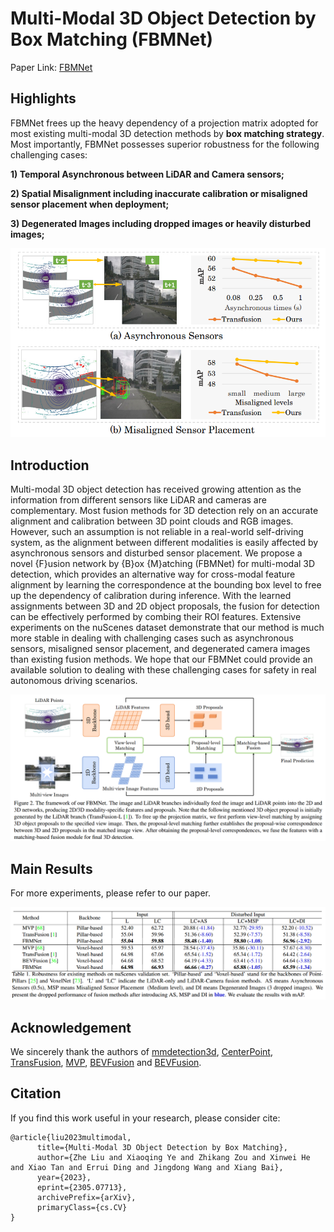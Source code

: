 # Multi-Modal 3D Object Detection by Box Matching (FBMNet)

Paper Link: [FBMNet](https://arxiv.org/pdf/2305.07713.pdf)
## Highlights

FBMNet frees up the heavy dependency of a projection matrix adopted for most existing multi-modal 3D detection methods by **box matching strategy**. Most importantly, FBMNet possesses superior robustness for the following challenging cases:

**1) Temporal Asynchronous between LiDAR and Camera sensors;**

**2) Spatial  Misalignment including inaccurate calibration or misaligned sensor placement when deployment;**

**3)  Degenerated Images including dropped images or heavily disturbed images;**

![FBMNet](figs/intro.png)

## Introduction

Multi-modal 3D object detection has received growing attention as the information from different sensors like LiDAR and cameras are complementary. Most fusion methods for 3D detection rely on an accurate alignment and calibration between 3D point clouds and RGB images. However, such an assumption is not reliable in a real-world self-driving system, as the alignment between different modalities is easily affected by asynchronous sensors and disturbed sensor placement. We propose a novel {F}usion network by {B}ox {M}atching (FBMNet) for multi-modal 3D detection, which provides an alternative way for cross-modal feature alignment by learning the correspondence at the bounding box level to free up the dependency of calibration during inference. With the learned assignments between 3D and 2D object proposals, the fusion for detection can be effectively performed by combing their ROI features. Extensive experiments on the nuScenes dataset demonstrate that our method is much more  stable in dealing with challenging cases such as asynchronous sensors,  misaligned sensor placement, and degenerated camera images than existing fusion methods. We hope that our FBMNet could provide an available solution to dealing with these challenging cases for safety in real autonomous driving scenarios.

![Framework](figs/framework.png)

## Main Results

For more experiments, please refer to our paper.

![main_results](figs/main_results.png)



## Acknowledgement

We sincerely thank the authors of [mmdetection3d](https://github.com/open-mmlab/mmdetection3d), [CenterPoint](https://github.com/tianweiy/CenterPoint), [TransFusion](https://github.com/XuyangBai/TransFusion), [MVP](https://github.com/tianweiy/MVP), [BEVFusion](https://github.com/ADLab-AutoDrive/BEVFusion) and [BEVFusion](https://github.com/mit-han-lab/bevfusion). 



## Citation
If you find this work useful in your research, please consider cite:
```
@article{liu2023multimodal,
      title={Multi-Modal 3D Object Detection by Box Matching}, 
      author={Zhe Liu and Xiaoqing Ye and Zhikang Zou and Xinwei He and Xiao Tan and Errui Ding and Jingdong Wang and Xiang Bai},
      year={2023},
      eprint={2305.07713},
      archivePrefix={arXiv},
      primaryClass={cs.CV}
}
```





















